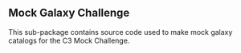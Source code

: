 ## Mock Galaxy Challenge

This sub-package contains source code used to make mock galaxy catalogs for the C3 Mock Challenge.
